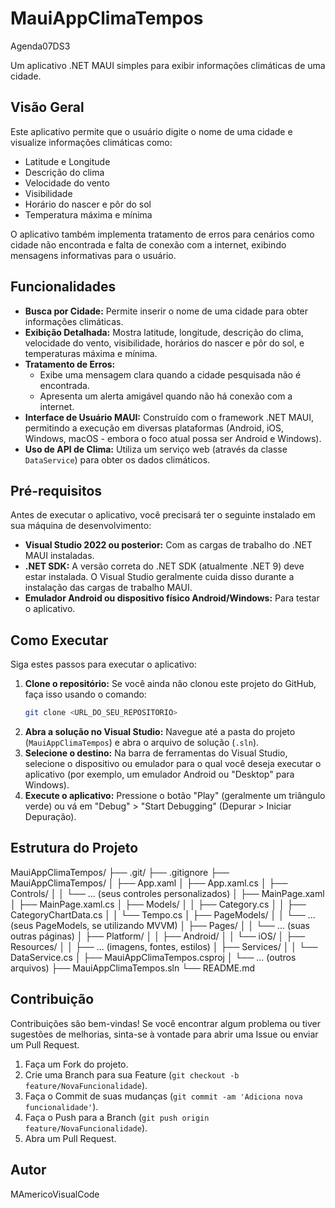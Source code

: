 # MauiAppClimaTempos
Agenda07DS3

Um aplicativo .NET MAUI simples para exibir informações climáticas de uma cidade.

## Visão Geral

Este aplicativo permite que o usuário digite o nome de uma cidade e visualize informações climáticas como:

* Latitude e Longitude
* Descrição do clima
* Velocidade do vento
* Visibilidade
* Horário do nascer e pôr do sol
* Temperatura máxima e mínima

O aplicativo também implementa tratamento de erros para cenários como cidade não encontrada e falta de conexão com a internet, exibindo mensagens informativas para o usuário.

## Funcionalidades

* **Busca por Cidade:** Permite inserir o nome de uma cidade para obter informações climáticas.
* **Exibição Detalhada:** Mostra latitude, longitude, descrição do clima, velocidade do vento, visibilidade, horários do nascer e pôr do sol, e temperaturas máxima e mínima.
* **Tratamento de Erros:**
    * Exibe uma mensagem clara quando a cidade pesquisada não é encontrada.
    * Apresenta um alerta amigável quando não há conexão com a internet.
* **Interface de Usuário MAUI:** Construído com o framework .NET MAUI, permitindo a execução em diversas plataformas (Android, iOS, Windows, macOS - embora o foco atual possa ser Android e Windows).
* **Uso de API de Clima:** Utiliza um serviço web (através da classe `DataService`) para obter os dados climáticos.

## Pré-requisitos

Antes de executar o aplicativo, você precisará ter o seguinte instalado em sua máquina de desenvolvimento:

* **Visual Studio 2022 ou posterior:** Com as cargas de trabalho do .NET MAUI instaladas.
* **.NET SDK:** A versão correta do .NET SDK (atualmente .NET 9) deve estar instalada. O Visual Studio geralmente cuida disso durante a instalação das cargas de trabalho MAUI.
* **Emulador Android ou dispositivo físico Android/Windows:** Para testar o aplicativo.

## Como Executar

Siga estes passos para executar o aplicativo:

1.  **Clone o repositório:** Se você ainda não clonou este projeto do GitHub, faça isso usando o comando:
    ```bash
    git clone <URL_DO_SEU_REPOSITORIO>
    ```
2.  **Abra a solução no Visual Studio:** Navegue até a pasta do projeto (`MauiAppClimaTempos`) e abra o arquivo de solução (`.sln`).
3.  **Selecione o destino:** Na barra de ferramentas do Visual Studio, selecione o dispositivo ou emulador para o qual você deseja executar o aplicativo (por exemplo, um emulador Android ou "Desktop" para Windows).
4.  **Execute o aplicativo:** Pressione o botão "Play" (geralmente um triângulo verde) ou vá em "Debug" > "Start Debugging" (Depurar > Iniciar Depuração).

## Estrutura do Projeto
MauiAppClimaTempos/
├── .git/
├── .gitignore
├── MauiAppClimaTempos/
│   ├── App.xaml
│   ├── App.xaml.cs
│   ├── Controls/
│   │   └── ... (seus controles personalizados)
│   ├── MainPage.xaml
│   ├── MainPage.xaml.cs
│   ├── Models/
│   │   ├── Category.cs
│   │   ├── CategoryChartData.cs
│   │   └── Tempo.cs
│   ├── PageModels/
│   │   └── ... (seus PageModels, se utilizando MVVM)
│   ├── Pages/
│   │   └── ... (suas outras páginas)
│   ├── Platform/
│   │   ├── Android/
│   │   └── iOS/
│   ├── Resources/
│   │   ├── ... (imagens, fontes, estilos)
│   ├── Services/
│   │   └── DataService.cs
│   ├── MauiAppClimaTempos.csproj
│   └── ... (outros arquivos)
├── MauiAppClimaTempos.sln
└── README.md

## Contribuição

Contribuições são bem-vindas! Se você encontrar algum problema ou tiver sugestões de melhorias, sinta-se à vontade para abrir uma Issue ou enviar um Pull Request.

1.  Faça um Fork do projeto.
2.  Crie uma Branch para sua Feature (`git checkout -b feature/NovaFuncionalidade`).
3.  Faça o Commit de suas mudanças (`git commit -am 'Adiciona nova funcionalidade'`).
4.  Faça o Push para a Branch (`git push origin feature/NovaFuncionalidade`).
5.  Abra um Pull Request.

## Autor
MAmericoVisualCode
